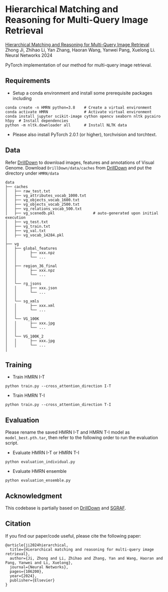 # Hierarchical Matching and Reasoning for Multi-Query Image Retrieval
[Hierarchical Matching and Reasoning for Multi-Query Image Retrieval](https://doi.org/10.1016/j.neunet.2024.106200)
Zhong Ji, Zhihao Li, Yan Zhang, Haoran Wang, Yanwei Pang, Xuelong Li. Neural Networks 2024

PyTorch implementation of our method for multi-query image retrieval.
## Requirements
- Setup a conda environment and install some prerequisite packages including
```
conda create -n HMRN python=3.8    # Create a virtual environment
conda activate HMRN         	   # Activate virtual environment
conda install jupyter scikit-image cython opencv seaborn nltk pycairo h5py  # Install dependencies
python -m nltk.downloader all	   # Install NLTK data
```
- Please also install PyTorch 2.0.1 (or higher), torchvision and torchtext.

## Data
Refer [DrillDown](https://github.com/uvavision/DrillDown) to download images, features and annotations of Visual Genome.
Download `DrillDown/data/caches` from [DrillDown](https://github.com/uvavision/DrillDown) and put the directory under `HMRN/data`
```
data
├── caches
│   ├── raw_test.txt 
│   ├── vg_attributes_vocab_1000.txt
│   ├── vg_objects_vocab_1600.txt 
│   ├── vg_objects_vocab_2500.txt 
│   ├── vg_relations_vocab_500.txt 
│   ├── vg_scenedb.pkl                 # auto-generated upon initial execution
│   ├── vg_test.txt 
│   ├── vg_train.txt 
│   ├── vg_val.txt 
│   ├── vg_vocab_14284.pkl  
│   
├── vg
│   ├── global_features 
│   │      ├── xxx.npz
│   │      └── ...
│   │ 
│   ├── region_36_final   
│   │      ├── xxx.npz
│   │      └── ...
│   │ 
│   └── rg_jsons 
│   │      ├── xxx.json
│   │      └── ...
│   │ 
│   └── sg_xmls
│   │      ├── xxx.xml
│   │      └── ...
│   │ 
│   └── VG_100K
│   │      ├── xxx.jpg
│   │      └── ...
│   │ 
│   └── VG_100K_2
│   │      ├── xxx.jpg
│   │      └── ...
│
```

## Training
- Train HMRN I-T
```
python train.py --cross_attention_direction I-T
```
- Train HMRN T-I
```
python train.py --cross_attention_direction T-I
```

## Evaluation
Please rename the saved HMRN I-T and HMRN T-I model as `model_best.pth.tar`, then refer to the following order to run the evaluation script.
- Evaluate HMRN I-T or HMRN T-I 
```
python evaluation_individual.py
```
- Evaluate HMRN ensemble
```
python evaluation_ensemble.py
```

## Acknowledgment
This codebase is partially based on [DrillDown](https://github.com/uvavision/DrillDown) and [SGRAF](https://github.com/Paranioar/SGRAF).

## Citation
If you find our paper/code useful, please cite the following paper:
```
@article{ji2024hierarchical,
  title={Hierarchical matching and reasoning for multi-query image retrieval},
  author={Ji, Zhong and Li, Zhihao and Zhang, Yan and Wang, Haoran and Pang, Yanwei and Li, Xuelong},
  journal={Neural Networks},
  pages={106200},
  year={2024},
  publisher={Elsevier}
}
```
